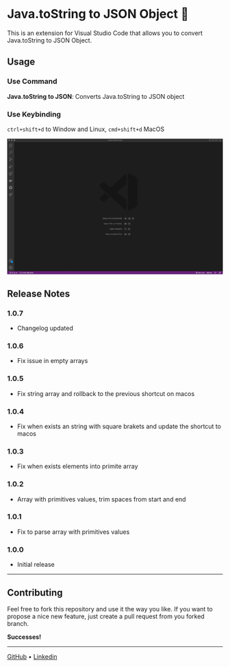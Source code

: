 # Java.toString to JSON Object 🚀

This is an extension for Visual Studio Code that allows you to convert Java.toString to JSON Object.

## Usage 
### Use Command

**Java.toString to JSON**: Converts Java.toString to JSON object

<!-- ![](./images/readme/vscode-javatostring-to-json--from-selection.gif) -->


### Use Keybinding
`ctrl+shift+d` to Window and Linux, `cmd+shift+d` MacOS

![](./images/readme/vscode-javatostring-to-json--from-selection.gif)


<!-- ## Known Issues -->

## Release Notes

### 1.0.7
- Changelog updated

### 1.0.6
- Fix issue in empty arrays

### 1.0.5
- Fix string array and rollback to the previous shortcut on macos

### 1.0.4
- Fix when exists an string with square brakets and update the shortcut to macos

### 1.0.3
- Fix when exists elements into primite array

### 1.0.2
- Array with primitives values, trim spaces from start and end

### 1.0.1
- Fix to parse array with primitives values

### 1.0.0
- Initial release

---

## Contributing

Feel free to fork this repository and use it the way you like. If you want to propose a nice new feature, just create a pull request from you forked branch.

**Successes!**

---
[GitHub](https://github.com/bryancondor) •
[Linkedin](https://www.linkedin.com/in/bryancondor/)
